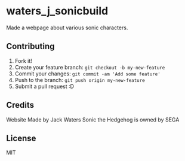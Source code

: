 # waters_j_sonicbuild

Made a webpage about various sonic characters.

## Contributing

1. Fork it!
2. Create your feature branch: `git checkout -b my-new-feature`
3. Commit your changes: `git commit -am 'Add some feature'`
4. Push to the branch: `git push origin my-new-feature`
5. Submit a pull request :D

## Credits

Website Made by Jack Waters
Sonic the Hedgehog is owned by SEGA

## License

MIT
 
